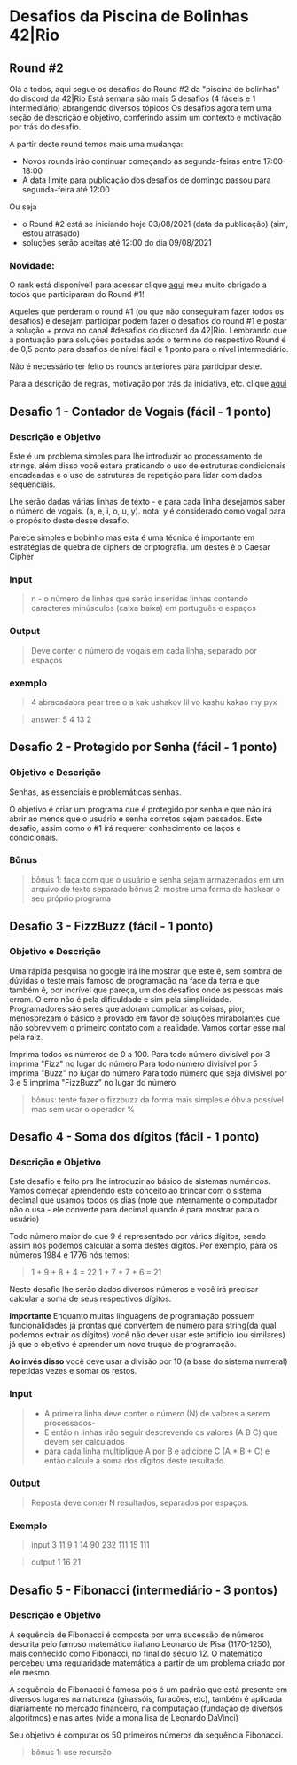 # Desafios da Piscina de Bolinhas 42|Rio
## Round #2

Olá a todos, aqui segue os desafios do Round #2 da "piscina de bolinhas" do discord da 42|Rio 
Está semana são mais 5 desafios (4 fáceis e 1 intermediário) abrangendo diversos tópicos
Os desafios agora tem uma seção de descrição e objetivo, conferindo assim um contexto e motivação por trás do desafio.

A partir deste round temos mais uma mudança:
- Novos rounds irão continuar começando as segunda-feiras entre 17:00-18:00
- A data limite para publicação dos desafios de domingo passou para segunda-feira até 12:00

Ou seja 
- o Round #2 está se iniciando hoje 03/08/2021 (data da publicação) (sim, estou atrasado)
- soluções serão aceitas até 12:00 do dia 09/08/2021

### Novidade:
O rank está disponível! para acessar clique [aqui](https://docs.google.com/spreadsheets/d/1Db7txuJBk6sbNo6mtYWjSqNMNdRu9JoyHZy_PkDuDr8/edit?usp=sharing) meu muito obrigado a todos que participaram do Round #1!

Aqueles que perderam o round #1 (ou que não conseguiram fazer todos os desafios) e desejam participar podem fazer o desafios do round #1 e postar a solução + prova no canal #desafios do discord da 42|Rio. Lembrando que a pontuação para soluções postadas após o termino do respectivo Round é de 0,5 ponto para desafios de nível fácil e 1 ponto para o nível intermediário. 

Não é necessário ter feito os rounds anteriores para participar deste.

Para a descrição de regras, motivação por trás da iniciativa, etc. clique [aqui](https://tinyurl.com/piscina-bolinhas42)

## Desafio 1 - Contador de Vogais (fácil - 1 ponto)
### Descrição e Objetivo
Este é um problema simples para lhe introduzir ao processamento de strings, além disso você estará praticando o uso de estruturas condicionais encadeadas e o uso de estruturas de repetição para lidar com dados sequenciais.

Lhe serão dadas várias linhas de texto - e para cada linha desejamos saber o número de vogais.
(a, e, i, o, u, y). nota: y é considerado como vogal para o propósito deste desse desafio.

Parece simples e bobinho mas esta é uma técnica é importante em estratégias de quebra de ciphers de criptografia. um destes é o Caesar Cipher

### Input
>n - o número de linhas que serão inseridas
linhas contendo caracteres minúsculos (caixa baixa) em português e espaços

### Output
>Deve conter o número de vogais em cada linha, separado por espaços

### exemplo
>4 
abracadabra 
pear tree 
o a kak ushakov lil vo kashu kakao 
my pyx 

>answer: 5 4 13 2 


## Desafio 2 - Protegido por Senha (fácil - 1 ponto)
### Objetivo e Descrição
Senhas, as essenciais e problemáticas senhas. 

O objetivo é criar um programa que é protegido por senha e que não irá abrir ao menos que o usuário e senha corretos sejam passados. Este desafio, assim como o #1 irá requerer conhecimento de laços e condicionais.

### Bônus
>bônus 1: faça com que o usuário e senha sejam armazenados em um arquivo de texto separado
>bônus 2: mostre uma forma de hackear o seu próprio programa


## Desafio 3 - FizzBuzz (fácil - 1 ponto)
### Objetivo e Descrição

Uma rápida pesquisa no google irá lhe mostrar que este é, sem sombra de dúvidas o teste mais famoso de programação na face da terra e que também é, por incrível que pareça, um dos desafios onde as pessoas mais erram. O erro não é pela dificuldade e sim pela simplicidade. Programadores são seres que adoram complicar as coisas, pior, menosprezam o básico e provado em favor de soluções mirabolantes que não sobrevivem o primeiro contato com a realidade. Vamos cortar esse mal pela raiz. 

Imprima todos os números de 0 a 100. 
Para todo número divisível por 3 imprima "Fizz" no lugar do número
Para todo número divisível por 5 imprima "Buzz" no lugar do número
Para todo número que seja divisível por 3 e 5 imprima "FizzBuzz" no lugar do número

>bônus: tente fazer o fizzbuzz da forma mais simples e óbvia possível mas sem usar o operador %

## Desafio 4 - Soma dos dígitos (fácil - 1 ponto)
### Descrição e Objetivo

Este desafio é feito pra lhe introduzir ao básico de sistemas numéricos. Vamos começar aprendendo este conceito ao brincar com o sistema decimal que usamos todos os dias (note que internamente o computador não o usa - ele converte para decimal quando é para mostrar para o usuário)

Todo número maior do que 9 é representado por vários dígitos, sendo assim nós podemos calcular a soma destes dígitos.  Por exemplo, para os números 1984 e 1776 nós temos:

> 1 + 9 + 8 + 4 = 22
> 1 + 7 + 7 + 6 = 21

Neste desafio lhe serão dados diversos números e você irá precisar calcular a soma de seus respectivos dígitos.

**importante** Enquanto muitas linguagens de programação possuem funcionalidades já prontas que convertem de número para string(da qual podemos extrair os dígitos) você não dever usar este artifício (ou similares) já que o objetivo é aprender um novo truque de programação.

**Ao invés disso** você deve usar a divisão por 10 (a base do sistema numeral) repetidas vezes e somar os restos.

### Input
>- A primeira linha deve conter o número (N) de valores a serem processados-
>- E então n linhas irão seguir descrevendo os valores (A B C) que devem ser calculados
>- para cada linha multiplique A por B e adicione C (A * B + C) e então calcule a soma dos dígitos deste resultado. 

### Output
> Reposta deve conter N resultados, separados por espaços.

### Exemplo
>input
>3
>11 9 1
>14 90 232
>111 15 111

>output
>1 16 21

## Desafio 5 - Fibonacci (intermediário - 3 pontos)
### Descrição e Objetivo

A sequência de Fibonacci é composta por uma sucessão de números descrita pelo famoso matemático italiano Leonardo de Pisa (1170-1250), mais conhecido como Fibonacci, no final do século 12. O matemático percebeu uma regularidade matemática a partir de um problema criado por ele mesmo.

A sequência de Fibonacci é famosa pois é um padrão que está presente em diversos lugares na natureza (girassóis, furacões, etc), também é aplicada diariamente no mercado financeiro, na computação (fundação de diversos algoritmos) e nas artes (vide a mona lisa de Leonardo DaVinci)

Seu objetivo é computar os 50 primeiros números da sequência Fibonacci.

>bônus 1: use recursão
